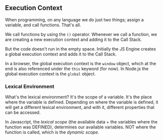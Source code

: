 ## Execution Context

When programming, on any language we do just two things; assign a variable, and call functions. That's all.

We call functions by using the `()` operator.
Whenever we call a function, we are creating a new execution context and adding it to the Call Stack.

But the code doesn't run in the empty space. Initially the JS Engine creates a global execution context and adds it to the Call Stack.

In a browser, the global execution context is the `window` object, which at the end is also referenced under the `this` keyword (for now). In Node.js the global execution context is the `global` object.

### Lexical Environment

What's the lexical environment? It's the scope of a variable. It's the place where the variable is defined.
Depending on where the variable is defined, it will get a different lexical environment, and with it, different properties that can be accessed.

In Javascript, the _lexical scope_ (the available data + the variables where the function was DEFINED), determines our available variables. NOT where the function is called, which is the _dynamic scope_.
